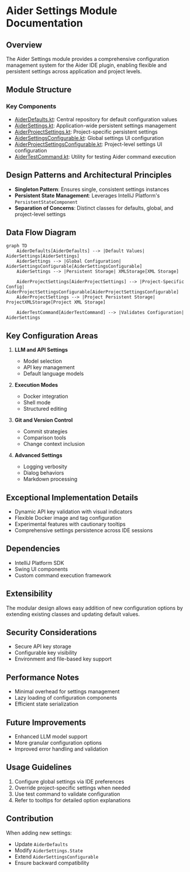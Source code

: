 # Aider Settings Module Documentation

## Overview
The Aider Settings module provides a comprehensive configuration management system for the Aider IDE plugin, enabling flexible and persistent settings across application and project levels.

## Module Structure

### Key Components
- [AiderDefaults.kt](./AiderDefaults.kt): Central repository for default configuration values
- [AiderSettings.kt](./AiderSettings.kt): Application-wide persistent settings management
- [AiderProjectSettings.kt](./AiderProjectSettings.kt): Project-specific persistent settings
- [AiderSettingsConfigurable.kt](./AiderSettingsConfigurable.kt): Global settings UI configuration
- [AiderProjectSettingsConfigurable.kt](./AiderProjectSettingsConfigurable.kt): Project-level settings UI configuration
- [AiderTestCommand.kt](./AiderTestCommand.kt): Utility for testing Aider command execution

## Design Patterns and Architectural Principles
- **Singleton Pattern**: Ensures single, consistent settings instances
- **Persistent State Management**: Leverages IntelliJ Platform's `PersistentStateComponent`
- **Separation of Concerns**: Distinct classes for defaults, global, and project-level settings

## Data Flow Diagram
```mermaid
graph TD
    AiderDefaults[AiderDefaults] --> |Default Values| AiderSettings[AiderSettings]
    AiderSettings --> |Global Configuration| AiderSettingsConfigurable[AiderSettingsConfigurable]
    AiderSettings --> |Persistent Storage| XMLStorage[XML Storage]
    
    AiderProjectSettings[AiderProjectSettings] --> |Project-Specific Config| AiderProjectSettingsConfigurable[AiderProjectSettingsConfigurable]
    AiderProjectSettings --> |Project Persistent Storage| ProjectXMLStorage[Project XML Storage]
    
    AiderTestCommand[AiderTestCommand] --> |Validates Configuration| AiderSettings
```

## Key Configuration Areas
1. **LLM and API Settings**
   - Model selection
   - API key management
   - Default language models

2. **Execution Modes**
   - Docker integration
   - Shell mode
   - Structured editing

3. **Git and Version Control**
   - Commit strategies
   - Comparison tools
   - Change context inclusion

4. **Advanced Settings**
   - Logging verbosity
   - Dialog behaviors
   - Markdown processing

## Exceptional Implementation Details
- Dynamic API key validation with visual indicators
- Flexible Docker image and tag configuration
- Experimental features with cautionary tooltips
- Comprehensive settings persistence across IDE sessions

## Dependencies
- IntelliJ Platform SDK
- Swing UI components
- Custom command execution framework

## Extensibility
The modular design allows easy addition of new configuration options by extending existing classes and updating default values.

## Security Considerations
- Secure API key storage
- Configurable key visibility
- Environment and file-based key support

## Performance Notes
- Minimal overhead for settings management
- Lazy loading of configuration components
- Efficient state serialization

## Future Improvements
- Enhanced LLM model support
- More granular configuration options
- Improved error handling and validation

## Usage Guidelines
1. Configure global settings via IDE preferences
2. Override project-specific settings when needed
3. Use test command to validate configuration
4. Refer to tooltips for detailed option explanations

## Contribution
When adding new settings:
- Update `AiderDefaults`
- Modify `AiderSettings.State`
- Extend `AiderSettingsConfigurable`
- Ensure backward compatibility


